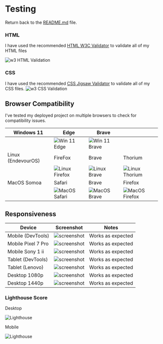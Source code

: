 # Testing

Return back to the [README.md](README.md) file.


### HTML

I have used the recommended [HTML W3C Validator](https://validator.w3.org) to validate all of my HTML files

![w3 HTML Validation](resources/w3valid-html.png "Valid w3 HTML")


### CSS

I have used the recommended [CSS Jigsaw Validator](https://jigsaw.w3.org/css-validator) to validate all of my CSS files.
![w3 CSS Validation](resources/w3valid-css.png "Valid w3 CSS")


## Browser Compatibility

I've tested my deployed project on multiple browsers to check for compatibility issues.

| Windows 11 | Edge | Brave |  |
| --- | --- | --- | --- |
| |![Win 11 Edge](resources/comp-edge.png "Win 11 Edge")|![Win 11 Brave](resources/comp-brave.png "Win 11 Brave")|   |
| Linux (EndevourOS) | FireFox | Brave | Thorium |
| |![Linux Firefox](resources/comp-lnx-ff.png "Linux Firefox")|![Linux Brave](resources/comp-lnx-brave.png "Linux Brave")|![Linux Thorium](resources/comp-lnx-thorium.png "Linux Thoium") |
| MacOS Somoa | Safari | Brave | Firefox |
| |![MacOS Safari](resources/comp-mac-safari.png "Linux Firefox")|![MacOS Brave](resources/comp-mac-brave.png "Linux Brave")| ![MacOS Firefox](resources/comp-mac-firefox.png "Linux Firefox")  |


## Responsiveness

| Device | Screenshot | Notes |
| --- | --- | --- |
| Mobile (DevTools) | ![screenshot](resources//responsive-mobile-dev.png) | Works as expected |
| Mobile Pixel 7 Pro | ![screenshot](resources//responsive-mobile-p7p.png) | Works as expected |
| Mobile Sony 1 ii | ![screenshot](resources//responsive-mobile-sony1ii.png) | Works as expected |
| Tablet (DevTools) | ![screenshot](resources//responsive-tablet-dev.png) | Works as expected |
| Tablet (Lenovo) | ![screenshot](resources//responsive-tablet-lenovo.png) | Works as expected |
| Desktop 1080p | ![screenshot](resources//responsive-desktop-1080.png) | Works as expected |
| Desktop 1440p | ![screenshot](resources//responsive-desktop-1440.png) | Works as expected |


### Lighthouse Score

Desktop

![Lighthouse](resources/lighthouse-desktop.png "Lighthouse Scores desktop")

Mobile

![Lighthouse](resources/lighthouse-mobile.png "Lighthouse Scores mobile")

